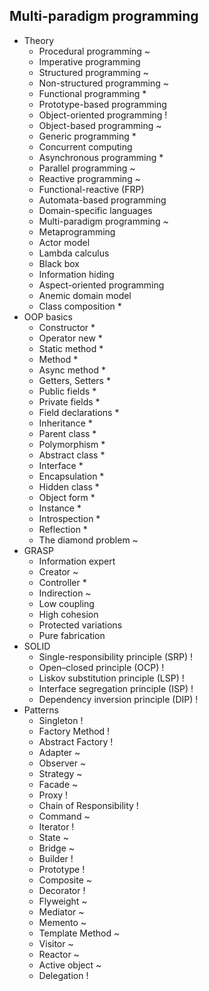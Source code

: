 ## Multi-paradigm programming

- Theory
  - Procedural programming ~
  - Imperative programming
  - Structured programming ~
  - Non-structured programming ~
  - Functional programming *
  - Prototype-based programming
  - Object-oriented programming !
  - Object-based programming ~
  - Generic programming *
  - Concurrent computing
  - Asynchronous programming *
  - Parallel programming ~
  - Reactive programming ~
  - Functional-reactive (FRP)
  - Automata-based programming
  - Domain-specific languages
  - Multi-paradigm programming ~
  - Metaprogramming
  - Actor model
  - Lambda calculus
  - Black box
  - Information hiding
  - Aspect-oriented programming
  - Anemic domain model
  - Class composition *
- OOP basics
  - Constructor *
  - Operator new *
  - Static method *
  - Method *
  - Async method *
  - Getters, Setters *
  - Public fields *
  - Private fields *
  - Field declarations *
  - Inheritance *
  - Parent class *
  - Polymorphism *
  - Abstract class *
  - Interface *
  - Encapsulation *
  - Hidden class *
  - Object form *
  - Instance *
  - Introspection *
  - Reflection *
  - The diamond problem ~
- GRASP
  - Information expert
  - Creator ~
  - Controller *
  - Indirection ~
  - Low coupling
  - High cohesion
  - Protected variations
  - Pure fabrication
- SOLID
  - Single-responsibility principle (SRP) !
  - Open–closed principle (OCP) !
  - Liskov substitution principle (LSP) !
  - Interface segregation principle (ISP) !
  - Dependency inversion principle (DIP) !
- Patterns
  - Singleton !
  - Factory Method !
  - Abstract Factory !
  - Adapter ~
  - Observer ~
  - Strategy ~
  - Facade ~
  - Proxy !
  - Chain of Responsibility !
  - Command ~
  - Iterator !
  - State ~
  - Bridge ~
  - Builder !
  - Prototype !
  - Composite ~
  - Decorator !
  - Flyweight ~
  - Mediator ~
  - Memento ~
  - Template Method ~
  - Visitor ~
  - Reactor ~
  - Active object ~
  - Delegation !
